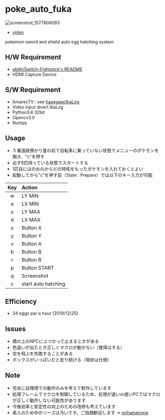 # poke_auto_fuka
![screenshot_1577806093](https://user-images.githubusercontent.com/57222425/71625907-b03a9080-2c2d-11ea-92c7-d930c8b4dd48.png)
- [video](https://twitter.com/nohamanona/status/1209830781863882754)

pokemon sword and shield auto egg hatching system

## H/W Requirement
- [ebith/Switch-Fightstick's README](https://github.com/ebith/Switch-Fightstick/blob/master/README.md)
- HDMI Capture Device

## S/W Requirement
- AmarecTV : see [hasegaw/IkaLog](https://github.com/hasegaw/IkaLog/wiki/en_WinIkaLog)
- Video input divert IkaLog
- Python3.6 32bit
- Opencv3.0
- Numpy

## Usage
- ５番道路預かり屋の前で自転車に乗っていない状態でメニューのポケモンを開き、"c"を押す
- 必ず6匹持っている状態でスタートする
- 1匹目にほのおのからだの特性をもったポケモンを入れておくとよい
- 起動してから"c"を押す前（State : Prepare）では以下のキー入力が可能

| Key |  Action |
|:---:|:-------------------------|
|w | LY MIN |
|a | LX MIN |
|s | LY MAX |
|d | LX MAX |
|x | Button X |
|y | Button Y |
|v | Button A |
|b | Button B |
|r | Button R |
|p | Button START |
|q | Screenshot |
|c | start auto hatching |


## Efficiency
- 34 eggs par a hour (2019/12/25)

## Issues
- 橋の上のNPCにぶつかって止まるときがある
- 色違いが出たとき正しくマクロが動かない（復帰はする）
- 空を飛ぶを失敗することがある
- ボックスがいっぱいだと走り続ける（現状は仕様）

## Note
- 完全に自環境での動作のみを考えて制作しています
- 処理フレームでマクロを制御しているため、処理が速いor遅いPCではマクロが正しく動作しない可能性があります
- 今後効率と安定性の向上のための改修も考えています
- 素人のため中のソースは汚いです。ご指摘歓迎します → [nohamanona](https://twitter.com/nohamanona)

